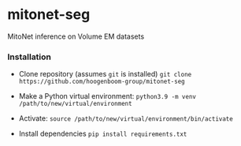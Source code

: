 # mitonet-seg
MitoNet inference on Volume EM datasets

### Installation

- Clone repository (assumes `git` is installed)
`git clone https://github.com/hoogenboom-group/mitonet-seg`

- Make a Python virtual environment:
`python3.9 -m venv /path/to/new/virtual/environment`

- Activate:
`source /path/to/new/virtual/environment/bin/activate`

- Install dependencies
`pip install requirements.txt`
